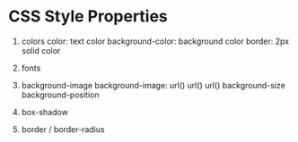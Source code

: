 # CSS Style Properties

1. colors
    color: text color
    background-color: background color
    border: 2px solid color

2. fonts

3. background-image
    background-image: url() url() url()
    background-size
    background-position

4. box-shadow
    
5. border / border-radius

